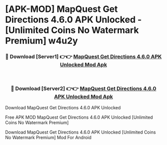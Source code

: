 # [APK-MOD] MapQuest  Get Directions 4.6.0 APK Unlocked - [Unlimited Coins No Watermark Premium] w4u2y



<div align="center">
<h3>🔴 Download [Server1] 👉👉 <a href="https://momento.my/?title=MapQuest__Get_Directions_4.6.0_APK_Unlocked">MapQuest  Get Directions 4.6.0 APK Unlocked Mod Apk</a></h3><br>

<h3>🔴 Download [Server2] 👉👉 <a href="https://momento.my/?title=MapQuest__Get_Directions_4.6.0_APK_Unlocked">MapQuest  Get Directions 4.6.0 APK Unlocked Mod Apk</a></h3>
</div>



Download MapQuest  Get Directions 4.6.0 APK Unlocked 

Free APK MOD MapQuest  Get Directions 4.6.0 APK Unlocked [Unlimited Coins No Watermark Premium]

Download MapQuest  Get Directions 4.6.0 APK Unlocked [Unlimited Coins No Watermark Premium] Mod For Android

